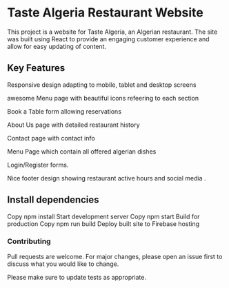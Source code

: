 

# Taste Algeria Restaurant Website
This project is a website for Taste Algeria, an Algerian restaurant. The site was built using React to provide an engaging customer experience and allow for easy updating of content.

## Key Features
Responsive design adapting to mobile, tablet and desktop screens

awesome Menu page with beautiful icons refeering to each section

Book a Table form allowing reservations

About Us page with detailed restaurant history

Contact page with contact info

Menu Page which contain all offered algerian dishes

Login/Register forms.

Nice footer design showing restaurant active hours and social media .


## Install dependencies
Copy
npm install
Start development server
Copy
npm start
Build for production
Copy
npm run build
Deploy built site to Firebase hosting



### Contributing
Pull requests are welcome. For major changes, please open an issue first to discuss what you would like to change.

Please make sure to update tests as appropriate.
